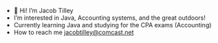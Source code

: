 - 👋 Hi! I’m Jacob Tilley
- I’m interested in Java, Accounting systems, and the great outdoors!
- Currently learning Java and studying for the CPA exams (Accounting)
- How to reach me jacobtilley@comcast.net

<!---
jacobtilley578/jacobtilley578 is a ✨ special ✨ repository because its `README.md` (this file) appears on your GitHub profile.
You can click the Preview link to take a look at your changes.
--->
